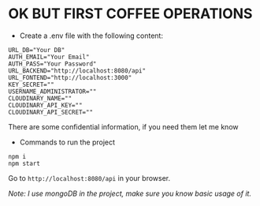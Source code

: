 # OK BUT FIRST COFFEE OPERATIONS

- Create a .env file with the following content:

```
URL_DB="Your DB"
AUTH_EMAIL="Your Email"
AUTH_PASS="Your Password"
URL_BACKEND="http://localhost:8080/api"
URL_FONTEND="http://localhost:3000"
KEY_SECRET=""
USERNAME_ADMINISTRATOR=""
CLOUDINARY_NAME=""
CLOUDINARY_API_KEY=""
CLOUDINARY_API_SECRET=""

```

 There are some confidential information, if you need them let me know
 

- Commands to run the project

```
npm i
npm start
```

 Go to `http://localhost:8080/api` in your browser.


_Note: I use mongoDB in the project, make sure you know basic usage of it._



